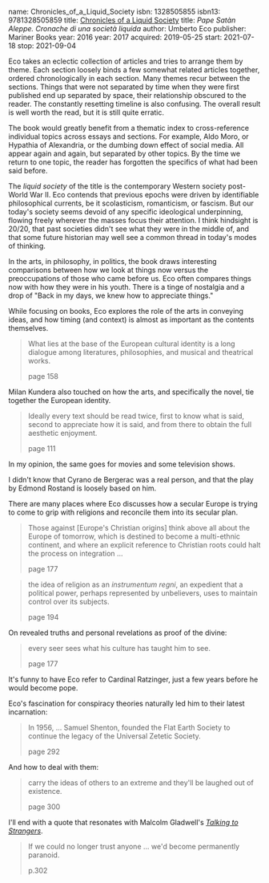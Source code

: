 name: Chronicles_of_a_Liquid_Society
isbn: 1328505855
isbn13: 9781328505859
title: [Chronicles of a Liquid Society](https://www.amazon.com/dp/1328505855)
title: <i>Pape Sat&agrave;n Aleppe. Cronache di una societ&agrave; liquida</i>
author: Umberto Eco
publisher: Mariner Books
year: 2016
year: 2017
acquired: 2019-05-25
start: 2021-07-18
stop: 2021-09-04

Eco takes an eclectic collection of articles and tries to arrange them by theme.
Each section loosely binds a few somewhat related articles together, ordered
chronologically in each section.  Many themes recur between the sections.
Things that were not separated by time when they were first published end up
separated by space, their relationship obscured to the reader.   The constantly
resetting timeline is also confusing.  The overall result is well worth the
read, but it is still quite erratic.

The book would greatly benefit from a thematic index to cross-reference
individual topics across essays and sections.  For example, Aldo Moro, or
Hypathia of Alexandria, or the dumbing down effect of social media.  All appear
again and again, but separated by other topics.  By the time we return to one
topic, the reader has forgotten the specifics of what had been said before.

The _liquid society_ of the title is the contemporary Western society post-World
War II.  Eco contends that previous epochs were driven by identifiable
philosophical currents, be it scolasticism, romanticism, or fascism.  But our
today's society seems devoid of any specific ideological underpinning, flowing
freely wherever the masses focus their attention.  I think hindsight is 20/20,
that past societies didn't see what they were in the middle of, and that some
future historian may well see a common thread in today's modes of thinking.

In the arts, in philosophy, in politics, the book draws interesting comparisons
between how we look at things now versus the preoccupations of those who came
before us.  Eco often compares things now with how they were in his youth.
There is a tinge of nostalgia and a drop of "Back in my days, we knew how to
appreciate things."

While focusing on books, Eco explores the role of the arts in conveying ideas,
and how timing (and context) is almost as important as the contents themselves.

> What lies at the base of the European cultural identity is a long dialogue
> among literatures, philosophies, and musical and theatrical works.
> <footer>page 158</footer>

Milan Kundera also touched on how the arts, and specifically the novel, tie
together the European identity.

> Ideally every text should be read twice, first to know what is said, second to
> appreciate how it is said, and from there to obtain the full aesthetic
> enjoyment.
> <footer>page 111</footer>

In my opinion, the same goes for movies and some television shows.

I didn't know that Cyrano de Bergerac was a real person, and that the play by
Edmond Rostand is loosely based on him.

There are many places where Eco discusses how a secular Europe is trying to come
to grip with religions and reconcile them into its secular plan.

> Those against [Europe's Christian origins] think above all about the Europe of
> tomorrow, which is destined to become a multi-ethnic continent, and where an
> explicit reference to Christian roots could halt the process on  integration
> ...
> <footer>page 177</footer>

> the idea of religion as an _instrumentum regni_, an expedient that a political
> power, perhaps represented by unbelievers, uses to maintain control over  its
> subjects.
> <footer>page 194</footer>

On revealed truths and personal revelations as proof of the divine:

> every seer sees what his culture has taught him to see.
> <footer>page 177</footer>

It's funny to have Eco refer to Cardinal Ratzinger, just a few years before he
would become pope.

Eco's fascination for conspiracy theories naturally led him to their latest
incarnation:

> In 1956, ... Samuel Shenton, founded the Flat Earth Society to continue the
> legacy of the Universal Zetetic Society.
> <footer>page 292</footer>

And how to deal with them:

> carry the ideas of others to an extreme and they'll be laughed out of
> existence.
> <footer>page 300</footer>

I'll end with a quote that resonates with Malcolm Gladwell's
[_Talking to Strangers_](#Talking_to_Strangers).

> If we could no longer trust anyone ... we'd become permanently paranoid.
> <footer>p.302</footer>
